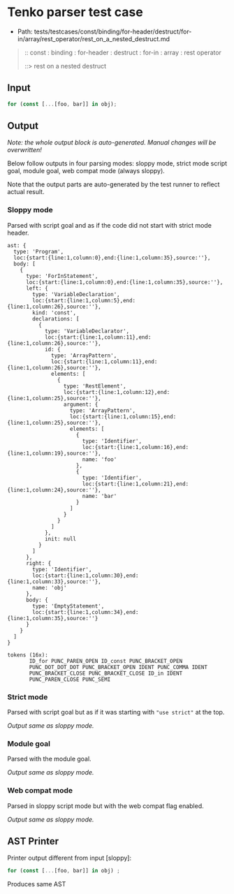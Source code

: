 # Tenko parser test case

- Path: tests/testcases/const/binding/for-header/destruct/for-in/array/rest_operator/rest_on_a_nested_destruct.md

> :: const : binding : for-header : destruct : for-in : array : rest operator
>
> ::> rest on a nested destruct

## Input

`````js
for (const [...[foo, bar]] in obj);
`````

## Output

_Note: the whole output block is auto-generated. Manual changes will be overwritten!_

Below follow outputs in four parsing modes: sloppy mode, strict mode script goal, module goal, web compat mode (always sloppy).

Note that the output parts are auto-generated by the test runner to reflect actual result.

### Sloppy mode

Parsed with script goal and as if the code did not start with strict mode header.

`````
ast: {
  type: 'Program',
  loc:{start:{line:1,column:0},end:{line:1,column:35},source:''},
  body: [
    {
      type: 'ForInStatement',
      loc:{start:{line:1,column:0},end:{line:1,column:35},source:''},
      left: {
        type: 'VariableDeclaration',
        loc:{start:{line:1,column:5},end:{line:1,column:26},source:''},
        kind: 'const',
        declarations: [
          {
            type: 'VariableDeclarator',
            loc:{start:{line:1,column:11},end:{line:1,column:26},source:''},
            id: {
              type: 'ArrayPattern',
              loc:{start:{line:1,column:11},end:{line:1,column:26},source:''},
              elements: [
                {
                  type: 'RestElement',
                  loc:{start:{line:1,column:12},end:{line:1,column:25},source:''},
                  argument: {
                    type: 'ArrayPattern',
                    loc:{start:{line:1,column:15},end:{line:1,column:25},source:''},
                    elements: [
                      {
                        type: 'Identifier',
                        loc:{start:{line:1,column:16},end:{line:1,column:19},source:''},
                        name: 'foo'
                      },
                      {
                        type: 'Identifier',
                        loc:{start:{line:1,column:21},end:{line:1,column:24},source:''},
                        name: 'bar'
                      }
                    ]
                  }
                }
              ]
            },
            init: null
          }
        ]
      },
      right: {
        type: 'Identifier',
        loc:{start:{line:1,column:30},end:{line:1,column:33},source:''},
        name: 'obj'
      },
      body: {
        type: 'EmptyStatement',
        loc:{start:{line:1,column:34},end:{line:1,column:35},source:''}
      }
    }
  ]
}

tokens (16x):
       ID_for PUNC_PAREN_OPEN ID_const PUNC_BRACKET_OPEN
       PUNC_DOT_DOT_DOT PUNC_BRACKET_OPEN IDENT PUNC_COMMA IDENT
       PUNC_BRACKET_CLOSE PUNC_BRACKET_CLOSE ID_in IDENT
       PUNC_PAREN_CLOSE PUNC_SEMI
`````

### Strict mode

Parsed with script goal but as if it was starting with `"use strict"` at the top.

_Output same as sloppy mode._

### Module goal

Parsed with the module goal.

_Output same as sloppy mode._

### Web compat mode

Parsed in sloppy script mode but with the web compat flag enabled.

_Output same as sloppy mode._

## AST Printer

Printer output different from input [sloppy]:

````js
for (const [...[foo, bar]] in obj) ;
````

Produces same AST
